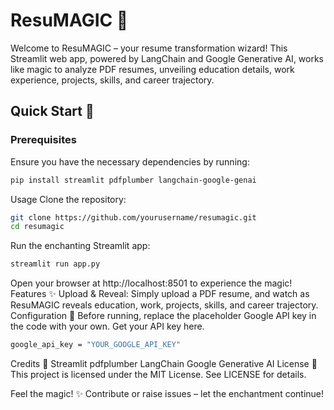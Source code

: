 # ResuMAGIC 🌟

Welcome to ResuMAGIC – your resume transformation wizard! This Streamlit web app, powered by LangChain and Google Generative AI, works like magic to analyze PDF resumes, unveiling education details, work experience, projects, skills, and career trajectory.

## Quick Start 🚀

### Prerequisites

Ensure you have the necessary dependencies by running:

```bash
pip install streamlit pdfplumber langchain-google-genai
```

Usage
Clone the repository:
```bash
git clone https://github.com/yourusername/resumagic.git
cd resumagic
```
Run the enchanting Streamlit app:
```bash
streamlit run app.py
```
Open your browser at http://localhost:8501 to experience the magic!
Features ✨
Upload & Reveal: Simply upload a PDF resume, and watch as ResuMAGIC reveals education, work, projects, skills, and career trajectory.
Configuration 🔑
Before running, replace the placeholder Google API key in the code with your own. Get your API key here.
```bash
google_api_key = "YOUR_GOOGLE_API_KEY"
```
Credits 🌈
Streamlit
pdfplumber
LangChain
Google Generative AI
License 📜
This project is licensed under the MIT License. See LICENSE for details.

Feel the magic! ✨ Contribute or raise issues – let the enchantment continue!


